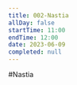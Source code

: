 ```yaml
---
title: 002-Nastia
allDay: false
startTime: 11:00
endTime: 12:00
date: 2023-06-09
completed: null
---
```

#Nastia